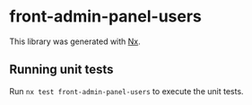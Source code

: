 # front-admin-panel-users

This library was generated with [Nx](https://nx.dev).

## Running unit tests

Run `nx test front-admin-panel-users` to execute the unit tests.

